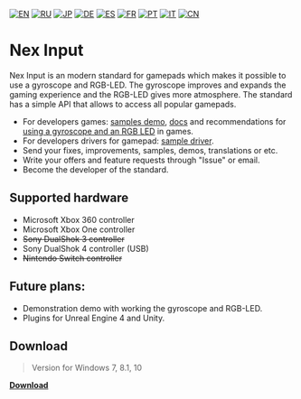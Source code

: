 [![EN](https://user-images.githubusercontent.com/9499881/33184537-7be87e86-d096-11e7-89bb-f3286f752bc6.png)](https://github.com/NexInput/Core/blob/master/README.md) 
[![RU](https://user-images.githubusercontent.com/9499881/27683795-5b0fbac6-5cd8-11e7-929c-057833e01fb1.png)](https://github.com/NexInput/Core/blob/master/README.RU.md) 
[![JP](https://user-images.githubusercontent.com/9499881/45507863-48e09f00-b7a4-11e8-9750-f5778e187ad6.png)](https://github.com/NexInput/Core/blob/master/README.JP.md)
[![DE](https://user-images.githubusercontent.com/9499881/31012392-ac051326-a522-11e7-9c8c-2186ddf553d0.png)](https://github.com/NexInput/Core/blob/master/README.DE.md) 
[![ES](https://user-images.githubusercontent.com/9499881/31012379-9d8f7764-a522-11e7-8bf4-739077369e8b.png)](https://github.com/NexInput/Core/blob/master/README.ES.md) 
[![FR](https://user-images.githubusercontent.com/9499881/31012387-a7b4aaac-a522-11e7-8485-36ce58dc2d4a.png)](https://github.com/NexInput/Core/blob/master/README.FR.md) 
[![PT](https://user-images.githubusercontent.com/9499881/31012384-a1d1b544-a522-11e7-8a13-3cb53450d55c.png)](https://github.com/NexInput/Core/blob/master/README.PT.md)
[![IT](https://user-images.githubusercontent.com/9499881/50381884-97f37580-06ab-11e9-8ca8-e8ec7a1b8594.png)](https://github.com/NexInput/Core/blob/master/README.IT.md)
[![CN](https://user-images.githubusercontent.com/9499881/31012373-978ce414-a522-11e7-9936-387b1c530e2f.png)](https://github.com/NexInput/Core/blob/master/README.CN.md) 
# Nex Input
Nex Input is an modern standard for gamepads which makes it possible to use a gyroscope and RGB-LED. The gyroscope improves and expands the gaming experience and the RGB-LED gives more atmosphere. The standard has a simple API that allows to access all popular gamepads.

- For developers games: [samples demo](https://github.com/NexInput/Samples), [docs](https://github.com/NexInput/Core/tree/master/Docs) and recommendations for [using a gyroscope and an RGB LED](https://github.com/NexInput/Core/blob/master/Docs/EN/Recommendations/Games.md) in games.
- For developers drivers for gamepad: [sample driver](https://github.com/NexInput/Sample-driver).
- Send your fixes, improvements, samples, demos, translations or etc.
- Write your offers and feature requests through "Issue" or email.
- Become the developer of the standard.

## Supported hardware
- Microsoft Xbox 360 controller
- Microsoft Xbox One controller
- ~~Sony DualShok 3 controller~~
- Sony DualShok 4 controller (USB)
- ~~Nintendo Switch controller~~

## Future plans:
- Demonstration demo with working the gyroscope and RGB-LED.
- Plugins for Unreal Engine 4 and Unity.


## Download
>Version for Windows 7, 8.1, 10

**[Download](https://github.com/NexInput/Core/releases)**